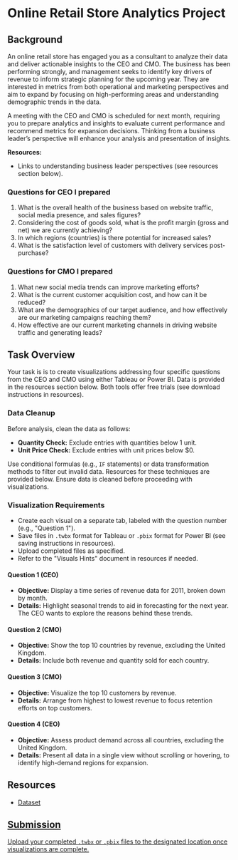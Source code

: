 # Online Retail Store Analytics Project

## Background
An online retail store has engaged you as a consultant to analyze their data and deliver actionable insights to the CEO and CMO. The business has been performing strongly, and management seeks to identify key drivers of revenue to inform strategic planning for the upcoming year. They are interested in metrics from both operational and marketing perspectives and aim to expand by focusing on high-performing areas and understanding demographic trends in the data.

A meeting with the CEO and CMO is scheduled for next month, requiring you to prepare analytics and insights to evaluate current performance and recommend metrics for expansion decisions. Thinking from a business leader’s perspective will enhance your analysis and presentation of insights.

**Resources:**  
- Links to understanding business leader perspectives (see resources section below).

### Questions for CEO I prepared
1. What is the overall health of the business based on website traffic, social media presence, and sales figures?
2. Considering the cost of goods sold, what is the profit margin (gross and net) we are currently achieving?
3. In which regions (countries) is there potential for increased sales?
4. What is the satisfaction level of customers with delivery services post-purchase?

### Questions for CMO I prepared
1. What new social media trends can improve marketing efforts?
2. What is the current customer acquisition cost, and how can it be reduced?
3. What are the demographics of our target audience, and how effectively are our marketing campaigns reaching them?
4. How effective are our current marketing channels in driving website traffic and generating leads?


## Task Overview
Your task is is to create visualizations addressing four specific questions from the CEO and CMO using either Tableau or Power BI. Data is provided in the resources section below. Both tools offer free trials (see download instructions in resources).

### Data Cleanup
Before analysis, clean the data as follows:
- **Quantity Check:** Exclude entries with quantities below 1 unit.
- **Unit Price Check:** Exclude entries with unit prices below $0.

Use conditional formulas (e.g., `IF` statements) or data transformation methods to filter out invalid data. Resources for these techniques are provided below. Ensure data is cleaned before proceeding with visualizations.

### Visualization Requirements
- Create each visual on a separate tab, labeled with the question number (e.g., "Question 1").
- Save files in `.twbx` format for Tableau or `.pbix` format for Power BI (see saving instructions in resources).
- Upload completed files as specified.
- Refer to the "Visuals Hints" document in resources if needed.

#### Question 1 (CEO)
- **Objective:** Display a time series of revenue data for 2011, broken down by month.
- **Details:** Highlight seasonal trends to aid in forecasting for the next year. The CEO wants to explore the reasons behind these trends.

#### Question 2 (CMO)
- **Objective:** Show the top 10 countries by revenue, excluding the United Kingdom.
- **Details:** Include both revenue and quantity sold for each country.

#### Question 3 (CMO)
- **Objective:** Visualize the top 10 customers by revenue.
- **Details:** Arrange from highest to lowest revenue to focus retention efforts on top customers.

#### Question 4 (CEO)
- **Objective:** Assess product demand across all countries, excluding the United Kingdom.
- **Details:** Present all data in a single view without scrolling or hovering, to identify high-demand regions for expansion.

## Resources
- <a href="https://github.com/SudiptaRS/TATA-forage-data_analysis/blob/main/Online%20Retail%20(1).xlsx">Dataset


## Submission
Upload your completed `.twbx` or `.pbix` files to the designated location once visualizations are complete.

